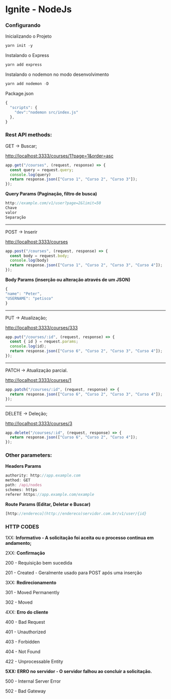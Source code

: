 # Ignite - NodeJs

### Configurando

Inicializando o Projeto

```jsx
yarn init -y   
```

Instalando o Express

```jsx
yarn add express 
```

Instalando o nodemon no modo desenvolvimento

```jsx
yarn add nodemon -D
```

Package.json

```jsx
{
  "scripts": {
    "dev":"nodemon src/index.js"
  },
}
```

### Rest API methods:

GET → Buscar;

[http://localhost:3333/courses/1?page=1&order=asc](http://localhost:3333/courses/1?page=1&order=asc)

```jsx
app.get("/courses", (request, response) => {
  const query = request.query;
  console.log(query)
  return response.json(["Curso 1", "Curso 2", "Curso 3"]);
});
```

**Query  Params (Paginação, filtro de busca)**

```jsx
http://example.com/v1/user?page=2&limit=50
Chave
valor
Separação
```

---

POST → Inserir

[http://localhost:3333/courses](http://localhost:3333/courses)

```jsx
app.post("/courses", (request, response) => {
  const body = request.body;
  console.log(body)
  return response.json(["Curso 1", "Curso 2", "Curso 3", "Curso 4"]);
});
```

**Body Params (inserção ou alteração através de um JSON)**

```jsx
{
"name": "Peter",
"USERNAME": "petisco"
}
```

---

PUT → Atualização;

[http://localhost:3333/courses/333](http://localhost:3333/courses/333)

```jsx
app.put("/courses/:id", (request, response) => {
  const { id } = request.params;
  console.log(id);
  return response.json(["Curso 6", "Curso 2", "Curso 3", "Curso 4"]);
});
```

---

PATCH → Atualização parcial.

[http://localhost:3333/courses/1](http://localhost:3333/courses/1)

```jsx
app.patch("/courses/:id", (request, response) => {
  return response.json(["Curso 6", "Curso 2", "Curso 3", "Curso 4"]);
});
```

---

DELETE → Deleção;

[http://localhost:3333/courses/3](http://localhost:3333/courses/3)

```jsx
app.delete("/courses/:id", (request, response) => {
  return response.json(["Curso 6", "Curso 2", "Curso 4"]);
});
```

### Other parameters:

**Headers Params**

```jsx
authority: http://app.example.com
method: GET
path: /api/nodes
schemes: https
referer https://app.example.com/example
```

**Route Params (Editar, Deletar e Buscar)**

```jsx
[http://endereco](http://endereco)servidor.com.br/v1/user/{id}
```

### **HTTP CODES**

1XX: **Informativo - A solicitação foi aceita ou o processo continua em andamento;**

2XX: **Confirmação**

200 - Requisição bem sucedida

201 - Created - Geralmente usado para POST após uma inserção

3XX: **Redirecionamento**

301 - Moved Permanently

302 - Moved

4XX: **Erro do cliente**

400 - Bad Request

401 - Unauthorized

403 - Forbidden

404 - Not Found

422 - Unprocessable Entity

**5XX: ERRO no servidor - O servidor falhou ao concluir a solicitação.**

500 - Internal Server Error

502 - Bad Gateway